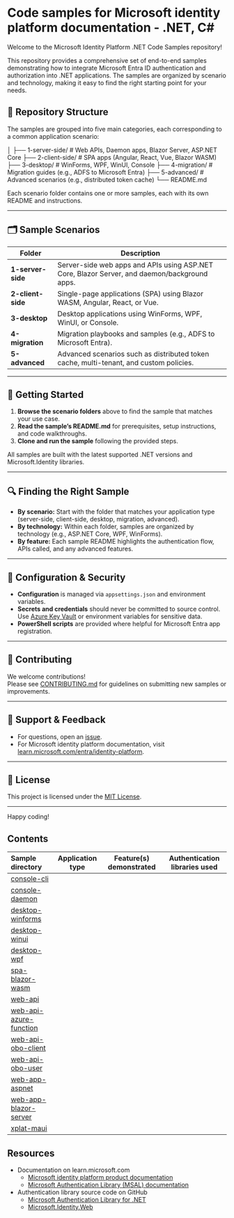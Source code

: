 # Code samples for Microsoft identity platform documentation - .NET, C\#

Welcome to the Microsoft Identity Platform .NET Code Samples repository!

This repository provides a comprehensive set of end-to-end samples demonstrating how to integrate Microsoft Entra ID authentication and authorization into .NET applications. The samples are organized by scenario and technology, making it easy to find the right starting point for your needs.

## 📁 Repository Structure

The samples are grouped into five main categories, each corresponding to a common application scenario:

│ ├── 1-server-side/ # Web APIs, Daemon apps, Blazor Server, ASP.NET Core ├── 2-client-side/ # SPA apps (Angular, React, Vue, Blazor WASM) ├── 3-desktop/ # WinForms, WPF, WinUI, Console ├── 4-migration/ # Migration guides (e.g., ADFS to Microsoft Entra) ├── 5-advanced/ # Advanced scenarios (e.g., distributed token cache) └── README.md

Each scenario folder contains one or more samples, each with its own README and instructions.

---

## 🗂️ Sample Scenarios

| Folder             | Description                                                                                   |
|--------------------|----------------------------------------------------------------------------------------------|
| **1-server-side**  | Server-side web apps and APIs using ASP.NET Core, Blazor Server, and daemon/background apps. |
| **2-client-side**  | Single-page applications (SPA) using Blazor WASM, Angular, React, or Vue.                    |
| **3-desktop**      | Desktop applications using WinForms, WPF, WinUI, or Console.                                 |
| **4-migration**    | Migration playbooks and samples (e.g., ADFS to Microsoft Entra).                                    |
| **5-advanced**     | Advanced scenarios such as distributed token cache, multi-tenant, and custom policies.        |

---

## 🚀 Getting Started

1. **Browse the scenario folders** above to find the sample that matches your use case.
2. **Read the sample’s README.md** for prerequisites, setup instructions, and code walkthroughs.
3. **Clone and run the sample** following the provided steps.

All samples are built with the latest supported .NET versions and Microsoft.Identity libraries.

---

## 🔍 Finding the Right Sample

- **By scenario:** Start with the folder that matches your application type (server-side, client-side, desktop, migration, advanced).
- **By technology:** Within each folder, samples are organized by technology (e.g., ASP.NET Core, WPF, WinForms).
- **By feature:** Each sample README highlights the authentication flow, APIs called, and any advanced features.

---

## 📝 Configuration & Security

- **Configuration** is managed via `appsettings.json` and environment variables.
- **Secrets and credentials** should never be committed to source control. Use [Azure Key Vault](https://learn.microsoft.com/azure/key-vault/general/basic-concepts) or environment variables for sensitive data.
- **PowerShell scripts** are provided where helpful for Microsoft Entra app registration.

---

## 🤝 Contributing

We welcome contributions!  
Please see [CONTRIBUTING.md](CONTRIBUTING.md) for guidelines on submitting new samples or improvements.

---

## 📢 Support & Feedback

- For questions, open an [issue](https://github.com/your-org/ms-identity-docs-code-dotnet/issues).
- For Microsoft identity platform documentation, visit [learn.microsoft.com/entra/identity-platform](https://learn.microsoft.com/entra/identity-platform).

---

## 📄 License

This project is licensed under the [MIT License](LICENSE).

---

Happy coding!

## Contents

| Sample directory                                    | Application type | Feature(s) demonstrated | Authentication libraries used |
|:----------------------------------------------------|------------------|-------------------------|-------------------------------|
| [console-cli](./console-cli)                        |                  |                         |                               |
| [console-daemon](./console-daemon)                  |                  |                         |                               |
| [desktop-winforms](./desktop-winforms/)             |                  |                         |                               |
| [desktop-winui](./desktop-winui/)                   |                  |                         |                               |
| [desktop-wpf](./desktop-wpf/)                       |                  |                         |                               |
| [spa-blazor-wasm](./spa-blazor-wasm/)               |                  |                         |                               |
| [web-api](./web-api/)                               |                  |                         |                               |
| [web-api-azure-function](./web-api-azure-function/) |                  |                         |                               |
| [web-api-obo-client](./web-api-obo-client/)         |                  |                         |                               |
| [web-api-obo-user](./web-api-obo-user/)             |                  |                         |                               |
| [web-app-aspnet](./web-app-aspnet/)                 |                  |                         |                               |
| [web-app-blazor-server](./web-app-blazor-server/)   |                  |                         |                               |
| [xplat-maui](./xplat-maui/)                         |                  |                         |                               |

## Resources

- Documentation on learn.microsoft.com
  - [Microsoft identity platform product documentation](https://learn.microsoft.com/azure/active-directory/develop/)
  - [Microsoft Authentication Library (MSAL) documentation](https://learn.microsoft.com/azure/active-directory/develop/msal-overview)
- Authentication library source code on GitHub
  - [Microsoft Authentication Library for .NET](https://github.com/AzureAD/microsoft-authentication-library-for-dotnet)
  - [Microsoft.Identity.Web](https://github.com/AzureAD/microsoft-identity-web)
